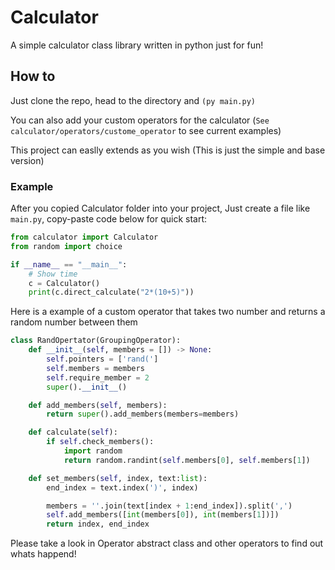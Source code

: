 # Calculator
A simple calculator class library written in python just for fun!

## How to
Just clone the repo, head to the directory and `(py main.py)`

You can also add your custom operators for the calculator (`See calculator/operators/custome_operator` to see current examples) 

This project can easlly extends as you wish (This is just the simple and base version)

### Example

After you copied Calculator folder into your project, Just create a file like `main.py`, copy-paste code below for quick start:

```python
from calculator import Calculator
from random import choice

if __name__ == "__main__":
    # Show time
    c = Calculator()
    print(c.direct_calculate("2*(10+5)")) 
```

Here is a example of a custom operator that takes two number and returns a random number between them

```python
class RandOpertator(GroupingOperator):
    def __init__(self, members = []) -> None:
        self.pointers = ['rand(']
        self.members = members
        self.require_member = 2
        super().__init__()

    def add_members(self, members):
        return super().add_members(members=members)

    def calculate(self):
        if self.check_members():
            import random
            return random.randint(self.members[0], self.members[1])

    def set_members(self, index, text:list):
        end_index = text.index(')', index)

        members = ''.join(text[index + 1:end_index]).split(',')
        self.add_members([int(members[0]), int(members[1])])
        return index, end_index
```

Please take a look in Operator abstract class and other operators to find out whats happend!
